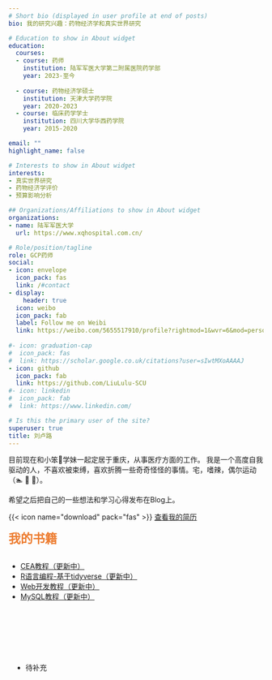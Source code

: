 ```yaml
---
# Short bio (displayed in user profile at end of posts)
bio: 我的研究兴趣：药物经济学和真实世界研究

# Education to show in About widget
education:
  courses:
  - course: 药师
    institution: 陆军军医大学第二附属医院药学部
    year: 2023-至今  
  
  - course: 药物经济学硕士
    institution: 天津大学药学院
    year: 2020-2023
  - course: 临床药学学士
    institution: 四川大学华西药学院
    year: 2015-2020

email: ""
highlight_name: false

# Interests to show in About widget
interests:
- 真实世界研究
- 药物经济学评价
- 预算影响分析

## Organizations/Affiliations to show in About widget
organizations:
- name: 陆军军医大学
  url: https://www.xqhospital.com.cn/

# Role/position/tagline  
role: GCP药师
social:
- icon: envelope
  icon_pack: fas
  link: /#contact
- display:
    header: true
  icon: weibo
  icon_pack: fab
  label: Follow me on Weibi
  link: https://weibo.com/5655517910/profile?rightmod=1&wvr=6&mod=personinfo
  
#- icon: graduation-cap
#  icon_pack: fas
#  link: https://scholar.google.co.uk/citations?user=sIwtMXoAAAAJ
- icon: github
  icon_pack: fab
  link: https://github.com/LiuLulu-SCU
#- icon: linkedin
#  icon_pack: fab
#  link: https://www.linkedin.com/

# Is this the primary user of the site?
superuser: true
title: 刘卢路
---
```


目前现在和小笨🐷学妹一起定居于重庆，从事医疗方面的工作。
我是一个高度自我驱动的人，不喜欢被束缚，喜欢折腾一些奇奇怪怪的事情。宅，嗜辣，偶尔运动（🏊 🏀 🏸）。

希望之后把自己的一些想法和学习心得发布在Blog上。



{{< icon name="download" pack="fas" >}} <a href="/uploads/resume_liululu.pdf" target="_blank">查看我的简历</a>
  
  
<font color=#ED7D31 face="黑体" size=5>**我的书籍**</font>


<div style="float: left; width: 400px; height: 200px;">
    <ul>
        <li>
            <a href="/courses/probability/" target="_blank">CEA教程（更新中）</a>
        </li>
        <li>
            <a href="/book/book_r/" target="_blank">R语言编程-基于tidyverse（更新中）</a>
        </li>
        <li>
            <a href="/book/book_frontend/" target="_blank">Web开发教程（更新中）</a>
        </li>
        <li>
            <a href="/book/book_mysql/" target="_blank">MySQL教程（更新中）</a>
        </li>
    </ul>
</div>
<div style="float: left; width: 300px; height: 200px; margin-left: 10px;">
    <ul>
        <li>待补充</li>
    </ul>
</div>





